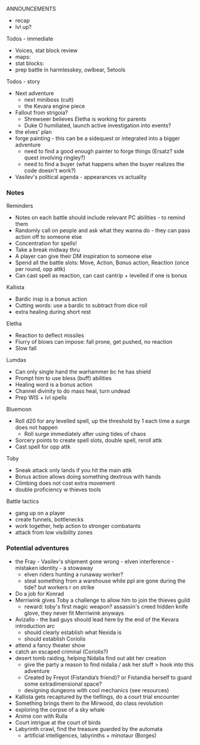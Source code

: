 
ANNOUNCEMENTS
- recap
- lvl up?

Todos - immediate
- Voices, stat block review
- maps: 
- stat blocks: 
- prep battle in harmlesskey, owlbear, 5etools

Todos - story
- Next adventure
	- next miniboss (cult)
	- the Kevara engine piece
- Fallout from strigoia?
	- Shrewseer believes Eletha is working for parents
	- Duke O humiliated, launch active investigation into events?
- the elves' plan
- forge painting - this can be a sidequest or integrated into a bigger adventure
	- need to find a good enough painter to forge things (Ersatz? side quest involving ringley?)
	- need to find a buyer (what happens when the buyer realizes the code doesn't work?) 
- Vasilev's political agenda - appearances vs actuality



### Notes
Reminders
- Notes on each battle should include relevant PC abilities - to remind them
- Randomly call on people and ask what they wanna do - they can pass action off to someone else
- Concentration for spells!
- Take a break midway thru
- A player can give their DM inspiration to someone else
- Spend all the battle slots: Move, Action, Bonus action, Reaction (once per round, opp attk)
- Can cast spell as reaction, can cast cantrip + levelled if one is bonus


Kallista
- Bardic insp is a bonus action
- Cutting words: use a bardic to subtract from dice roll
- extra healing during short rest

Eletha
- Reaction to deflect missiles
- Flurry of blows can impose: fall prone, get pushed, no reaction
- Slow fall

Lumdas
- Can only single hand the warhammer bc he has shield
- Prompt him to use bless (buff) abilities
- Healing word is a bonus action
- Channel divinity to do mass heal, turn undead
- Prep WIS + lvl spells

Bluemoon
- Roll d20 for any levelled spell, up the threshold by 1 each time a surge does not happen
    - Roll surge immediately after using tides of chaos
- Sorcery points to create spell slots, double spell, reroll attk
- Cast spell for opp attk

Toby
- Sneak attack only lands if you hit the main attk
- Bonus action allows doing something dextrous with hands
- Climbing does not cost extra movement
- double proficiency w thieves tools

Battle tactics
- gang up on a player
- create funnels, bottlenecks
- work together, help action to stronger combatants
- attack from low visibility zones


### Potential adventures
- the Fray - Vasilev's shipment gone wrong - elven interference - mistaken identity - a stowaway
	- elven riders hunting a runaway worker?
	- steal something from a warehouse while ppl are gone during the tide? but workers r on strike
- Do a job for Konrad
- Merriwink gives Toby a challenge to allow him to join the thieves guild
	- reward: toby's first magic weapon? assassin's creed hidden knife glove, they never fit Merriwink anyways
- Avizallo - the bad guys should lead here by the end of the Kevara introduction arc
	- should clearly establish what Nexida is 
	- should establish Coriolis
- attend a fancy theater show
- catch an escaped criminal (Coriolis?)
- desert tomb raiding, helping Nidalia find out abt her creation
    - give the party a reason to find nidalia / ask her stuff > hook into this adventure
    - Created by Freyot (Fistandia’s friend)? or Fistandia herself to guard some extradimensional space?
    - designing dungeons with cool mechanics (see resources)
- Kallista gets recaptured by the tieflings, do a court trial encounter
- Something brings them to the Mirwood, do class revolution
- exploring the corpse of a sky whale
- Anime con with Rulla
- Court intrigue at the court of birds
- Labyrinth crawl, find the treasure guarded by the automata
    - artificial intelligences, labyrinths + minotaur (Borges)

